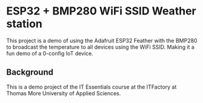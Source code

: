 # ESP32 + BMP280 WiFi SSID Weather station

This project is a demo of using the Adafruit ESP32 Feather with the BMP280 to broadcast the temperature to all devices using the WiFi SSID.
Making it a fun demo of a 0-config IoT device.

## Background

This is a demo project of the IT Essentials course at the ITFactory at Thomas More University of Applied Sciences.